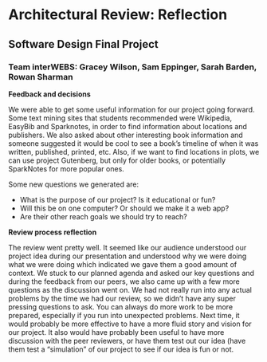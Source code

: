 # Architectural Review: Reflection

## Software Design Final Project
### **Team interWEBS:** Gracey Wilson, Sam Eppinger, Sarah Barden, Rowan Sharman

**Feedback and decisions**

We were able to get some useful information for our project going forward.  Some text mining sites that students recommended were Wikipedia, EasyBib and Sparknotes, in order to find information about locations and publishers.  We also asked about other interesting book information and someone suggested it would be cool to see a book’s timeline of when it was written, published, printed, etc.  Also, if we want to find locations in plots, we can use project Gutenberg, but only for older books, or potentially SparkNotes for more popular ones.

Some new questions we generated are:
- What is the purpose of our project? Is it educational or fun?
- Will this be on one computer? Or should we make it a web app?
- Are their other reach goals we should try to reach?

**Review process reflection**

The review went pretty well. It seemed like our audience understood our project idea during our presentation and understood why we were doing what we were doing which indicated we gave them a good amount of context. We stuck to our planned agenda and asked our key questions and during the feedback from our peers, we also came up with a few more questions as the discussion went on. We had not really run into any actual problems by the time we had our review, so we didn’t have any super pressing questions to ask. You can always do more work to be more prepared, especially if you run into unexpected problems. Next time, it would probably be more effective to have a more fluid story and vision for our project. It also would have probably been useful to have more discussion with the peer reviewers, or have them test out our idea (have them test a “simulation” of our project to see if our idea is fun or not.
